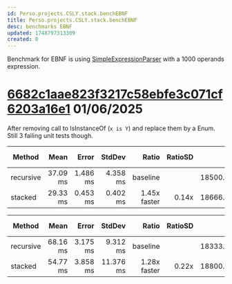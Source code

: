 ```yaml
---
id: Perso.projects.CSLY.stack.benchEBNF
title: Perso.projects.CSLY.stack.benchEBNF
desc: benchmarks EBNF
updated: 1748797313309
created: 0
---
```

Benchmark for EBNF is using [SimpleExpressionParser](https://github.com/b3b00/csly/blob/dev/src/samples/SimpleExpressionParser/SimpleExpressionParser.cs) with a 1000 operands expression.

# [6682c1aae823f3217c58ebfe3c071cf6203a16e1](https://github.com/b3b00/csly/commit/6682c1aae823f3217c58ebfe3c071cf6203a16e1) 01/06/2025

After removing call to IsInstanceOf (```x is Y```) and replace them by a Enum.
Still 3 failing unit tests though.

| Method    | Mean     | Error    | StdDev   | Ratio        | RatioSD | Gen0       | Gen1      | Gen2     | Allocated | Alloc Ratio |
|---------- |---------:|---------:|---------:|-------------:|--------:|-----------:|----------:|---------:|----------:|------------:|
| recursive | 37.09 ms | 1.486 ms | 4.358 ms |     baseline |         | 18500.0000 |  500.0000 | 166.6667 |  79.61 MB |             |
| stacked   | 29.33 ms | 0.453 ms | 0.402 ms | 1.45x faster |   0.14x | 18666.6667 | 1000.0000 | 333.3333 |  79.88 MB |  1.00x more |

| Method    | Mean     | Error    | StdDev    | Ratio        | RatioSD | Gen0       | Gen1      | Gen2     | Allocated | Alloc Ratio |
|---------- |---------:|---------:|----------:|-------------:|--------:|-----------:|----------:|---------:|----------:|------------:|
| recursive | 68.16 ms | 3.175 ms |  9.312 ms |     baseline |         | 18333.3333 | 1000.0000 | 333.3333 |   79.4 MB |             |
| stacked   | 54.77 ms | 3.858 ms | 11.376 ms | 1.28x faster |   0.22x | 18800.0000 |  800.0000 | 200.0000 |  80.57 MB |  1.01x more |
